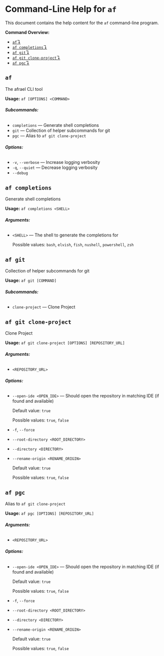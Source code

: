 # Command-Line Help for `af`

This document contains the help content for the `af` command-line program.

**Command Overview:**

* [`af`↴](#af)
* [`af completions`↴](#af-completions)
* [`af git`↴](#af-git)
* [`af git clone-project`↴](#af-git-clone-project)
* [`af pgc`↴](#af-pgc)

## `af`

The afrael CLI tool

**Usage:** `af [OPTIONS] <COMMAND>`

###### **Subcommands:**

* `completions` — Generate shell completions
* `git` — Collection of helper subcommands for git
* `pgc` — Alias to `af git clone-project`

###### **Options:**

* `-v`, `--verbose` — Increase logging verbosity
* `-q`, `--quiet` — Decrease logging verbosity
* `--debug`



## `af completions`

Generate shell completions

**Usage:** `af completions <SHELL>`

###### **Arguments:**

* `<SHELL>` — The shell to generate the completions for

  Possible values: `bash`, `elvish`, `fish`, `nushell`, `powershell`, `zsh`




## `af git`

Collection of helper subcommands for git

**Usage:** `af git [COMMAND]`

###### **Subcommands:**

* `clone-project` — Clone Project



## `af git clone-project`

Clone Project

**Usage:** `af git clone-project [OPTIONS] [REPOSITORY_URL]`

###### **Arguments:**

* `<REPOSITORY_URL>`

###### **Options:**

* `--open-ide <OPEN_IDE>` — Should open the repository in matching IDE (if found and available)

  Default value: `true`

  Possible values: `true`, `false`

* `-f`, `--force`
* `--root-directory <ROOT_DIRECTORY>`
* `--directory <DIRECTORY>`
* `--rename-origin <RENAME_ORIGIN>`

  Default value: `true`

  Possible values: `true`, `false`




## `af pgc`

Alias to `af git clone-project`

**Usage:** `af pgc [OPTIONS] [REPOSITORY_URL]`

###### **Arguments:**

* `<REPOSITORY_URL>`

###### **Options:**

* `--open-ide <OPEN_IDE>` — Should open the repository in matching IDE (if found and available)

  Default value: `true`

  Possible values: `true`, `false`

* `-f`, `--force`
* `--root-directory <ROOT_DIRECTORY>`
* `--directory <DIRECTORY>`
* `--rename-origin <RENAME_ORIGIN>`

  Default value: `true`

  Possible values: `true`, `false`




